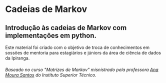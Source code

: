 # Cadeias de Markov

## Introdução às cadeias de Markov com implementações em python.

Este material foi criado com o objetivo de troca de conhecimentos em sossões de mentoria para estagiários e júniors da área de ciência de dados da Ipiranga.

###### *Baseado no curso "Matrizes de Markov" misnistrado pela professora [Ana Moura Santos](https://www.linkedin.com/in/ana-moura-santos-26295732/) do Instituto Superior Técnico.*
